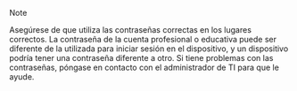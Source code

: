   > [!NOTE]
  > Asegúrese de que utiliza las contraseñas correctas en los lugares correctos. La contraseña de la cuenta profesional o educativa puede ser diferente de la utilizada para iniciar sesión en el dispositivo, y un dispositivo podría tener una contraseña diferente a otro. Si tiene problemas con las contraseñas, póngase en contacto con el administrador de TI para que le ayude.


<!--HONumber=Nov16_HO4-->


